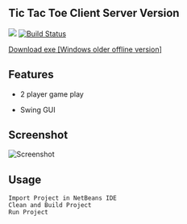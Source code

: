 

Tic Tac Toe Client Server Version
-----------
<a href="https://www.gnu.org/licenses/gpl-3.0" alt="License: GPLv3"><img src="https://img.shields.io/badge/License-GPL%20v3-blue.svg"></a>
[![Build Status](https://travis-ci.org/shubham8550/Tic-Tac-Toe-Game--Java_GUI_Application.svg?branch=master)](https://travis-ci.org/shubham8550/Tic-Tac-Toe-Game--Java_GUI_Application)

[Download exe [Windows older offline version]](https://drive.google.com/uc?export=download&id=1oDsPmqxt_-cWety9i-ZazlcucV05_cfe)


Features
--------
- 2 player game play

- Swing GUI

Screenshot
----------
![Screenshot](https://drive.google.com/uc?export=download&id=1ZVkCq12JuSbt9_uTIcjefp4XI-O_6hAa)

Usage
-----
```
Import Project in NetBeans IDE
Clean and Build Project
Run Project

```
